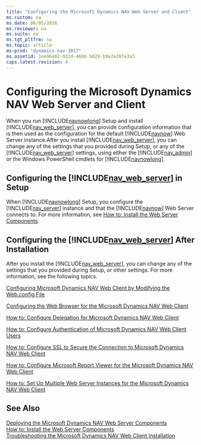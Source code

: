 ```yaml
---
title: "Configuring the Microsoft Dynamics NAV Web Server and Client"
ms.custom: na
ms.date: 06/05/2016
ms.reviewer: na
ms.suite: na
ms.tgt_pltfrm: na
ms.topic: article
ms-prod: "dynamics-nav-2017"
ms.assetid: 1ee96402-932d-466b-b829-b9a7e20fe3a3
caps.latest.revision: 4
---
```

# Configuring the Microsoft Dynamics NAV Web Server and Client
When you run [!INCLUDE[navnowlong](includes/navnowlong_md.md)] Setup and install [!INCLUDE[nav_web_server](includes/nav_web_server_md.md)], you can provide configuration information that is then used as the configuration for the default [!INCLUDE[navnow](includes/navnow_md.md)] Web Server instance.After you install [!INCLUDE[nav_web_server](includes/nav_web_server_md.md)], you can change any of the settings that you provided during Setup, or any of the [!INCLUDE[nav_web_server](includes/nav_web_server_md.md)] settings, using either the [!INCLUDE[nav_admin](includes/nav_admin_md.md)] or the Windows PowerShell cmdlets for [!INCLUDE[navnowlong](includes/navnowlong_md.md)].  
  
## Configuring the [!INCLUDE[nav_web_server](includes/nav_web_server_md.md)] in Setup  
 When [!INCLUDE[navnowlong](includes/navnowlong_md.md)] Setup, you configure the [!INCLUDE[nav_server](includes/nav_server_md.md)] instance and that the [!INCLUDE[navnow](includes/navnow_md.md)] Web Server connects to. For more information, see [How to: Install the Web Server Components](How%20to:%20Install%20the%20Web%20Server%20Components.md).  
  
## Configuring the [!INCLUDE[nav_web_server](includes/nav_web_server_md.md)] After Installation  
 After you install the [!INCLUDE[nav_web_server](includes/nav_web_server_md.md)], you can change any of the settings that you provided during Setup, or other settings. For more information, see the following topics.  
  
 [Configuring Microsoft Dynamics NAV Web Client by Modifying the Web.config File](Configuring-Microsoft-Dynamics-NAV-Web-Client-by-Modifying-the-Web.config-File.md)  
  
 [Configuring the Web Browser for the Microsoft Dynamics NAV Web Client](Configuring-the-Web-Browser-for-the-Microsoft-Dynamics-NAV-Web-Client.md)  
  
 [How to: Configure Delegation for Microsoft Dynamics NAV Web Client](How%20to:%20Configure%20Delegation%20for%20Microsoft%20Dynamics%20NAV%20Web%20Client.md)  
  
 [How to: Configure Authentication of Microsoft Dynamics NAV Web Client Users](How%20to:%20Configure%20Authentication%20of%20Microsoft%20Dynamics%20NAV%20Web%20Client%20Users.md)  
  
 [How to: Configure SSL to Secure the Connection to Microsoft Dynamics NAV Web Client](How%20to:%20Configure%20SSL%20to%20Secure%20the%20Connection%20to%20Microsoft%20Dynamics%20NAV%20Web%20Client.md)  
  
 [How to: Configure Microsoft Report Viewer for the Microsoft Dynamics NAV Web Client](How%20to:%20Configure%20Microsoft%20Report%20Viewer%20for%20the%20Microsoft%20Dynamics%20NAV%20Web%20Client.md)  
  
 [How to: Set Up Multiple Web Server Instances for the Microsoft Dynamics NAV Web Client](How%20to:%20Set%20Up%20Multiple%20Web%20Server%20Instances%20for%20the%20Microsoft%20Dynamics%20NAV%20Web%20Client.md)  
  
## See Also  
 [Deploying the Microsoft Dynamics NAV Web Server Components](Deploying-the-Microsoft-Dynamics-NAV-Web-Server-Components.md)   
 [How to: Install the Web Server Components](How%20to:%20Install%20the%20Web%20Server%20Components.md)   
 [Troubleshooting the Microsoft Dynamics NAV Web Client Installation](Troubleshooting-the-Microsoft-Dynamics-NAV-Web-Client-Installation.md)